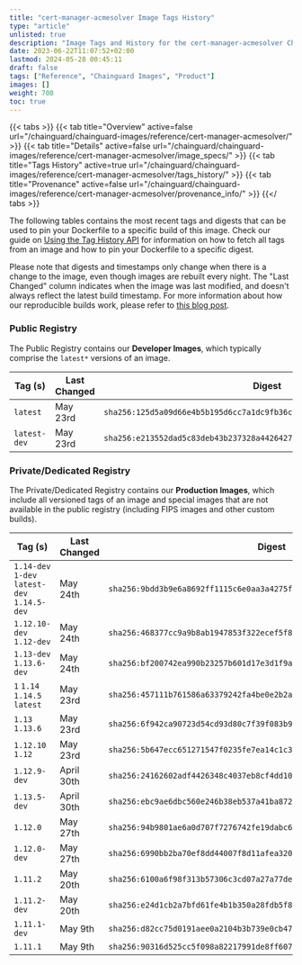 ```yaml
---
title: "cert-manager-acmesolver Image Tags History"
type: "article"
unlisted: true
description: "Image Tags and History for the cert-manager-acmesolver Chainguard Image"
date: 2023-06-22T11:07:52+02:00
lastmod: 2024-05-28 00:45:11
draft: false
tags: ["Reference", "Chainguard Images", "Product"]
images: []
weight: 700
toc: true
---
```


{{< tabs >}}
{{< tab title="Overview" active=false url="/chainguard/chainguard-images/reference/cert-manager-acmesolver/" >}}
{{< tab title="Details" active=false url="/chainguard/chainguard-images/reference/cert-manager-acmesolver/image_specs/" >}}
{{< tab title="Tags History" active=true url="/chainguard/chainguard-images/reference/cert-manager-acmesolver/tags_history/" >}}
{{< tab title="Provenance" active=false url="/chainguard/chainguard-images/reference/cert-manager-acmesolver/provenance_info/" >}}
{{</ tabs >}}

The following tables contains the most recent tags and digests that can be used to pin your Dockerfile to a specific build of this image. Check our guide on [Using the Tag History API](/chainguard/chainguard-images/using-the-tag-history-api/) for information on how to fetch all tags from an image and how to pin your Dockerfile to a specific digest.

Please note that digests and timestamps only change when there is a change to the image, even though images are rebuilt every night. The "Last Changed" column indicates when the image was last modified, and doesn't always reflect the latest build timestamp. For more information about how our reproducible builds work, please refer to [this blog post](https://www.chainguard.dev/unchained/reproducing-chainguards-reproducible-image-builds).

### Public Registry
The Public Registry contains our **Developer Images**, which typically comprise the `latest*` versions of an image.

| Tag (s)       | Last Changed | Digest                                                                    |
|---------------|--------------|---------------------------------------------------------------------------|
|  `latest`     | May 23rd     | `sha256:125d5a09d66e4b5b195d6cc7a1dc9fb36c6cbf3c4a02180316f6093f98c002a2` |
|  `latest-dev` | May 23rd     | `sha256:e213552dad5c83deb43b237328a442642777138da5ae961daff2aeb8e267c36d` |


### Private/Dedicated Registry
The Private/Dedicated Registry contains our **Production Images**, which include all versioned tags of an image and special images that are not available in the public registry (including FIPS images and other custom builds).

| Tag (s)                                       | Last Changed | Digest                                                                    |
|-----------------------------------------------|--------------|---------------------------------------------------------------------------|
|  `1.14-dev` `1-dev` `latest-dev` `1.14.5-dev` | May 24th     | `sha256:9bdd3b9e6a8692ff1115c6e0aa3a4275fb09fe6f61c3e3e06668664509245ea9` |
|  `1.12.10-dev` `1.12-dev`                     | May 24th     | `sha256:468377cc9a9b8ab1947853f322ecef5f8df3f331e71c07ab96f7fd096c667922` |
|  `1.13-dev` `1.13.6-dev`                      | May 24th     | `sha256:bf200742ea990b23257b601d17e3d1f9a82a2d4e87f8904a5c3cfcd149fdc8c8` |
|  `1` `1.14` `1.14.5` `latest`                 | May 23rd     | `sha256:457111b761586a63379242fa4be0e2b2ac918b0e71e9d5fbb07b369be2fda060` |
|  `1.13` `1.13.6`                              | May 23rd     | `sha256:6f942ca90723d54cd93d80c7f39f083b923e09d71370505e49d70eced2328c08` |
|  `1.12.10` `1.12`                             | May 23rd     | `sha256:5b647ecc651271547f0235fe7ea14c1c3977186164b15d62c387a936bceb6ac3` |
|  `1.12.9-dev`                                 | April 30th   | `sha256:24162602adf4426348c4037eb8cf4dd108ee10309f07619e969b202adae79211` |
|  `1.13.5-dev`                                 | April 30th   | `sha256:ebc9ae6dbc560e246b38eb537a41ba87242715ca0d5554e0b4c1731919fb5d5a` |
|  `1.12.0`                                     | May 27th     | `sha256:94b9801ae6a0d707f7276742fe19dabc62198ddb8256fb754ed50244bdbbddec` |
|  `1.12.0-dev`                                 | May 27th     | `sha256:6990bb2ba70ef8dd44007f8d11afea3201f434e9cb38c10631d2315df94db631` |
|  `1.11.2`                                     | May 20th     | `sha256:6100a6f98f313b57306c3cd07a27a77deba1135b1e3681029bb9944a2c37c065` |
|  `1.11.2-dev`                                 | May 20th     | `sha256:e24d1cb2a7bfd61fe4b1b350a28fdb5f830e21de80446f9dab5f0b0938b6db45` |
|  `1.11.1-dev`                                 | May 9th      | `sha256:d82cc75d0191aee0a2104b3b739e0cb47d1176d647725d0cd914d18e04a1c921` |
|  `1.11.1`                                     | May 9th      | `sha256:90316d525cc5f098a82217991de8ff607876b66804f44d29ffd736160c8485f3` |

